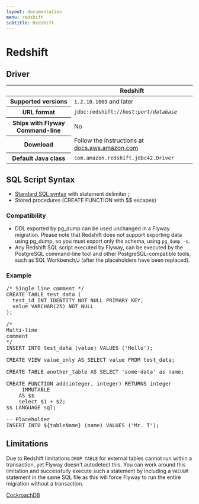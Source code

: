 ```yaml
---
layout: documentation
menu: redshift
subtitle: Redshift
---
```

# Redshift

## Driver

<table class="table">
<thead>
<tr>
<th></th>
<th>Redshift</th>
</tr>
</thead>
<tr>
<th>Supported versions</th>
<td><code>1.2.10.1009</code> and later</td>
</tr>
<tr>
<th>URL format</th>
<td><code>jdbc:redshift://<i>host</i>:<i>port</i>/<i>database</i></code></td>
</tr>
<tr>
<th>Ships with Flyway Command-line</th>
<td>No</td>
</tr>
<tr>
<th>Download</th>
<td>Follow the instructions at <a href="http://docs.aws.amazon.com/redshift/latest/mgmt/configure-jdbc-connection.html#download-jdbc-driver">docs.aws.amazon.com</a></td>
</tr>
<tr>
<th>Default Java class</th>
<td><code>com.amazon.redshift.jdbc42.Driver</code></td>
</tr>
</table>

## SQL Script Syntax

- [Standard SQL syntax](/documentation/migrations#sql-based-migrations#syntax) with statement delimiter **;**
- Stored procedures (CREATE FUNCTION with $$ escapes)

### Compatibility

- DDL exported by pg_dump can be used unchanged in a Flyway migration. Please note that Redshift does not support exporting data using
        pg_dump, so you must export only the schema, using <code>pg_dump -s</code>.
- Any Redshift SQL script executed by Flyway,
        can be executed by the PostgreSQL command-line tool and other PostgreSQL-compatible tools,
        such as SQL Workbench/J (after the placeholders have been replaced).

### Example

<pre class="prettyprint">/* Single line comment */
CREATE TABLE test_data (
  test_id INT IDENTITY NOT NULL PRIMARY KEY,
  value VARCHAR(25) NOT NULL
);

/*
Multi-line
comment
*/
INSERT INTO test_data (value) VALUES (&#x27;Hello&#x27;);

CREATE VIEW value_only AS SELECT value FROM test_data;

CREATE TABLE another_table AS SELECT &#x27;some-data&#x27; as name;

CREATE FUNCTION add(integer, integer) RETURNS integer
     IMMUTABLE
    AS $$
    select $1 + $2;
$$ LANGUAGE sql;

-- Placeholder
INSERT INTO ${tableName} (name) VALUES (&#x27;Mr. T&#x27;);</pre>

## Limitations

Due to Redshift limitations `DROP TABLE` for external tables cannot run within a transaction, yet Flyway doesn't
autodetect this. You can work around this limitation and successfully execute such a statement by including a `VACUUM`
statement in the same SQL file as this will force Flyway to run the entire migration without a transaction.

<p class="next-steps">
    <a class="btn btn-primary" href="/documentation/database/cockroachdb">CockroachDB <i class="fa fa-arrow-right"></i></a>
</p>